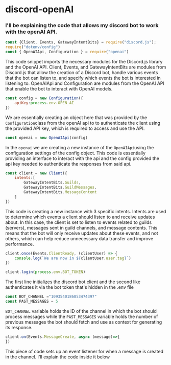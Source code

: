 # discord-openAI

### I'll be explaining the code that allows my discord bot to work with the openAI API.

```javascript
const {Client, Events, GatewayIntentBits} = require("discord.js");
require("dotenv/config")
const { OpenAIApi, Configuration } = require("openai") 
```
This code snippet imports the necessary modules for the Discord.js library and the OpenAI API. Client, Events, and GatewayIntentBits are modules from Discord.js that allow the creation of a Discord bot, handle various events that the bot can listen to, and specify which events the bot is interested in listening to. OpenAIApi and Configuration are modules from the OpenAI API that enable the bot to interact with OpenAI models.

```javascript
const config = new Configuration({
    apiKey:process.env.OPEN_AI
})
```
We are essentially creating an object here that was provided by the `Configuration`class from the openAI api to to authenticate the client using the provided API key, which is required to access and use the API.

```javascript
const openai = new OpenAIApi(config)
```
In the `openai` we are creating a new instance of the `OpenAIApi`using the configuration settings of the config object. This code is essentially providing an interface to interact with the api and the config provided the api key needed to authenticate the responses from said api.

```javascript
const client = new Client({
    intents:[
        GatewayIntentBits.Guilds,
        GatewayIntentBits.GuildMessages,
        GatewayIntentBits.MessageContent
    ]
})
```
This code is creating a new instance with 3 specific intents. Intents are used to determine which events a client should listen to and receive updates about.  In this case, the client is set to listen to events related to guilds (servers), messages sent in guild channels, and message contents. This means that the bot will only receive updates about these events, and not others, which can help reduce unnecessary data transfer and improve performance.

```javascript
client.once(Events.ClientReady, (clientUser) => {
    console.log(`We are now in ${clientUser.user.tag}`)
})

client.login(process.env.BOT_TOKEN)
```
The first line initializes the discord bot client and the second like authenticates it via the bot token that's hidden in the .env file

```javascript
const BOT_CHANNEL ="1093540186853474397"
const PAST_MESSAGES = 5
```
`BOT_CHANNEL` variable holds the ID of the channel in which the bot should process messages while the `PAST_MESSAGES` variable holds the number of previous messages the bot should fetch and use as context for generating its response.

```javascript
client.on(Events.MessageCreate, async (message)=>{
})
```
This piece of code sets up an event listener for when a message is created in the channel. I'll explain the code inside it below





